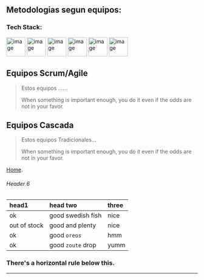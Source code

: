 ## Metodologias segun equipos: 
### Tech Stack:
<div align="left">
<img width="50" height="50" alt="image" src="https://github.com/user-attachments/assets/83726a88-7e08-49fa-8f5e-27521459da45" />
   <img width="50" height="50" alt="image" src="https://github.com/user-attachments/assets/3494ee05-bac1-46ad-b1f5-cc55854755cc" />
   <img width="50" height="50" alt="image" src="https://github.com/user-attachments/assets/05a3c351-9559-42e7-8ff5-1deb94b26f8b" />
   <img width="50" height="50" alt="image" src="https://github.com/user-attachments/assets/ca957723-805f-405f-9232-82e1f47445c3" />
   <img width="50" height="50" alt="image" src="https://github.com/user-attachments/assets/28337a38-8ede-4a8d-b9c2-c7cda41e856e" />
   <img width="50" height="50" alt="image" src="https://github.com/user-attachments/assets/e4444985-74b3-4f57-afcc-ffc9ef4f72ae" />

</div>
   

## Equipos Scrum/Agile

> Estos equipos ......
>
> When something is important enough, you do it even if the odds are not in your favor.

## Equipos Cascada

> Estos equipos Tradicionales...
>
> When something is important enough, you do it even if the odds are not in your favor.

 [Home](./index.md).



###### Header 6

| head1        | head two          | three |
|:-------------|:------------------|:------|
| ok           | good swedish fish | nice  |
| out of stock | good and plenty   | nice  |
| ok           | good `oreos`      | hmm   |
| ok           | good `zoute` drop | yumm  |

### There's a horizontal rule below this.

* * *







